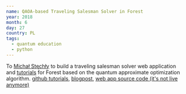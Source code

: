 ```yaml
---
name: QAOA-based Traveling Salesman Solver in Forest
year: 2018
month: 6
day: 27
country: PL
tags: 
  - quantum education
  - python
---
```

To [Michał Stęchły](http://www.mustythoughts.com/about/) to build a traveling salesman solver web application and [tutorials](https://github.com/mstechly/quantum_tsp_tutorials) for Forest based on the quantum approximate optimization algorithm. [github tutorials](https://github.com/mstechly/quantum_tsp_tutorials), [blogpost](https://www.mustythoughts.com/post/solving-the-traveling-salesman-problem-using-quantum-computer), [web app source code (it's not live anymore)](https://github.com/BOHRTECHNOLOGY/tsp-demo-unitary-fund)
